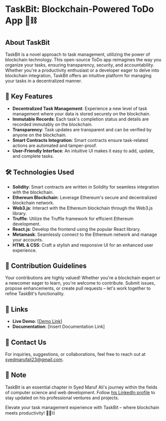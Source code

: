 # TaskBit: Blockchain-Powered ToDo App 📝⛓️

## About TaskBit
TaskBit is a novel approach to task management, utilizing the power of blockchain technology. This open-source ToDo app reimagines the way you organize your tasks, ensuring transparency, security, and accountability. Whether you're a productivity enthusiast or a developer eager to delve into blockchain integration, TaskBit offers an intuitive platform for managing your tasks in a decentralized manner.

## 🔑 Key Features
- **Decentralized Task Management**: Experience a new level of task management where your data is stored securely on the blockchain.
- **Immutable Records**: Each task's completion status and details are recorded immutably on the blockchain.
- **Transparency**: Task updates are transparent and can be verified by anyone on the blockchain.
- **Smart Contracts Integration**: Smart contracts ensure task-related actions are automated and tamper-proof.
- **User-Friendly Interface**: An intuitive UI makes it easy to add, update, and complete tasks.

## 🛠️ Technologies Used
- **Solidity**: Smart contracts are written in Solidity for seamless integration with the blockchain.
- **Ethereum Blockchain**: Leverage Ethereum's secure and decentralized blockchain network.
- **Web3.js**: Interact with the Ethereum blockchain through the Web3.js library.
- **Truffle**: Utilize the Truffle framework for efficient Ethereum development.
- **React.js**: Develop the frontend using the popular React library.
- **Metamask**: Seamlessly connect to the Ethereum network and manage your accounts.
- **HTML & CSS**: Craft a stylish and responsive UI for an enhanced user experience.

## 🤝 Contribution Guidelines
Your contributions are highly valued! Whether you're a blockchain expert or a newcomer eager to learn, you're welcome to contribute. Submit issues, propose enhancements, or create pull requests – let's work together to refine TaskBit's functionality.

## 🔗 Links
- **Live Demo**: [[Demo Link](https://sdtask.netlify.app/)]
- **Documentation**: [Insert Documentation Link]

## 📧 Contact Us
For inquiries, suggestions, or collaborations, feel free to reach out at syedmarufali23@gmail.com.

## 📌 Note
TaskBit is an essential chapter in Syed Maruf Ali's journey within the fields of computer science and web development. Follow [his LinkedIn profile](https://www.linkedin.com/in/syedmarufali/) to stay updated on his professional ventures and projects.

Elevate your task management experience with TaskBit – where blockchain meets productivity! 🚀📝⛓️
